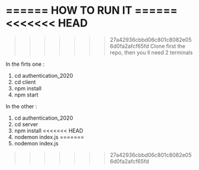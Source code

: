 ======   HOW TO RUN IT   ======
<<<<<<< HEAD
=======

>>>>>>> 27a42936cbbd06c801c8082e056d0fa2afcf65fd
Clone first the repo, then you ll need 2 terminals

In the firts one :

1) cd authentication_2020
2) cd client
3) npm install
4) npm start

In the other :

1) cd authentication_2020
2) cd server
3) npm install
<<<<<<< HEAD
4) nodemon index.js
=======
4) nodemon index.js

>>>>>>> 27a42936cbbd06c801c8082e056d0fa2afcf65fd
